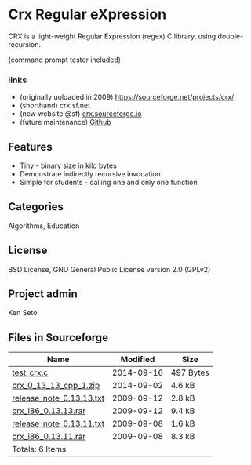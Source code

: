 # Crx Regular eXpression

CRX is a light-weight Regular Expression (regex) C library, using double-recursion. 

(command prompt tester included)



### links
- (originally uoloaded in 2009) https://sourceforge.net/projects/crx/
- (shorthand)   				crx.sf.net
- (new website @sf)  		[crx.sourceforge.io](crx.sourceforge.io)
- (future maintenance)   	[Github](https://github.com/hexabox-dev/crx)



## Features
* Tiny - binary size in kilo bytes
* Demonstrate indirectly recursive invocation
* Simple for students - calling one and only one function

## Categories
Algorithms, Education

## License
BSD License, GNU General Public License version 2.0 (GPLv2)


## Project admin
Ken Seto


## Files in Sourceforge

Name 		|Modified		|Size
----		|--------		|----
[test_crx.c](https://sourceforge.net/projects/crx/files/test_crx.c/download)				|2014-09-16	|497 Bytes
[crx_0_13_13_cpp_1.zip](https://sourceforge.net/projects/crx/files/crx_0_13_13_cpp_1.zip/download)	|2014-09-02	|4.6 kB
[release_note_0.13.13.txt](https://sourceforge.net/projects/crx/files/release_note_0.13.13.txt/download)|2009-09-12	|2.8 kB
[crx_i86_0.13.13.rar](https://sourceforge.net/projects/crx/files/crx_i86_0.13.13.rar/download)		|2009-09-12	|9.4 kB
[release_note_0.13.11.txt](https://sourceforge.net/projects/crx/files/release_note_0.13.11.txt/download)|2009-09-08	|1.6 kB
[crx_i86_0.13.11.rar](https://sourceforge.net/projects/crx/files/crx_i86_0.13.11.rar/download)		|2009-09-08	|8.3 kB
|Totals: 6 Items


